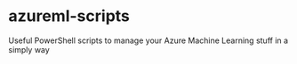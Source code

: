 # azureml-scripts
Useful PowerShell scripts to manage your Azure Machine Learning stuff in a simply way
